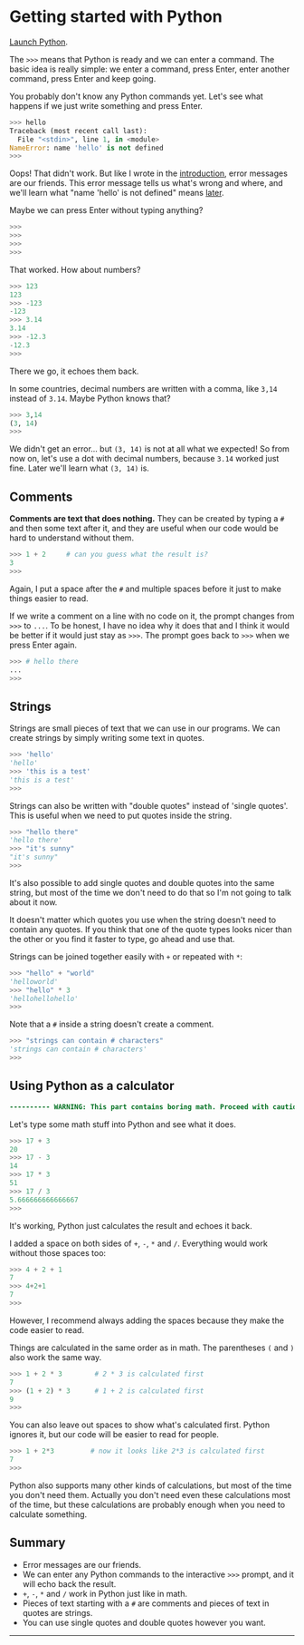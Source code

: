 # Getting started with Python

[Launch Python](Installing-Python.md).

The `>>>` means that Python is ready and we can enter a command. The
basic idea is really simple: we enter a command, press Enter, enter
another command, press Enter and keep going.

You probably don't know any Python commands yet. Let's see what happens
if we just write something and press Enter.

```python
>>> hello
Traceback (most recent call last):
  File "<stdin>", line 1, in <module>
NameError: name 'hello' is not defined
>>>
```

Oops! That didn't work. But like I wrote in the
[introduction](what-is-programming.md), error messages are our friends.
This error message tells us what's wrong and where, and we'll learn what
"name 'hello' is not defined" means [later](variables.md).

Maybe we can press Enter without typing anything?

```python
>>>
>>>
>>>
>>>
```

That worked. How about numbers?

```python
>>> 123
123
>>> -123
-123
>>> 3.14
3.14
>>> -12.3
-12.3
>>>
```

There we go, it echoes them back.

In some countries, decimal numbers are written with a comma, like `3,14`
instead of `3.14`. Maybe Python knows that?

```python
>>> 3,14
(3, 14)
>>>
```

We didn't get an error... but `(3, 14)` is not at all what we expected!
So from now on, let's use a dot with decimal numbers, because `3.14`
worked just fine. Later we'll learn what `(3, 14)` is.

## Comments

**Comments are text that does nothing.** They can be created by typing a
`#` and then some text after it, and they are useful when our code would
be hard to understand without them.

```python
>>> 1 + 2     # can you guess what the result is?
3
>>>
```

Again, I put a space after the `#` and multiple spaces before it just to
make things easier to read.

If we write a comment on a line with no code on it, the prompt changes
from `>>>` to `...`. To be honest, I have no idea why it does that and I
think it would be better if it would just stay as `>>>`. The prompt goes
back to `>>>` when we press Enter again.

```python
>>> # hello there
...
>>>
```

## Strings

Strings are small pieces of text that we can use in our programs. We can
create strings by simply writing some text in quotes.

```python
>>> 'hello'
'hello'
>>> 'this is a test'
'this is a test'
>>>
```

Strings can also be written with "double quotes" instead of 'single
quotes'. This is useful when we need to put quotes inside the string.

```python
>>> "hello there"
'hello there'
>>> "it's sunny"
"it's sunny"
>>>
```

It's also possible to add single quotes and double quotes into the same
string, but most of the time we don't need to do that so I'm not going
to talk about it now.

It doesn't matter which quotes you use when the string doesn't need to
contain any quotes. If you think that one of the quote types looks nicer
than the other or you find it faster to type, go ahead and use that.

Strings can be joined together easily with `+` or repeated with `*`:

```python
>>> "hello" + "world"
'helloworld'
>>> "hello" * 3
'hellohellohello'
>>>
```

Note that a `#` inside a string doesn't create a comment.

```python
>>> "strings can contain # characters"
'strings can contain # characters'
>>>
```

## Using Python as a calculator

```diff
---------- WARNING: This part contains boring math. Proceed with caution. ----------
```

Let's type some math stuff into Python and see what it does.

```python
>>> 17 + 3
20
>>> 17 - 3
14
>>> 17 * 3
51
>>> 17 / 3
5.666666666666667
>>>
```

It's working, Python just calculates the result and echoes it back.

I added a space on both sides of `+`, `-`, `*` and `/`. Everything would
work without those spaces too:

```python
>>> 4 + 2 + 1
7
>>> 4+2+1
7
>>>
```

However, I recommend always adding the spaces because they make the code
easier to read.

Things are calculated in the same order as in math. The parentheses `(`
and `)` also work the same way.

```python
>>> 1 + 2 * 3        # 2 * 3 is calculated first
7
>>> (1 + 2) * 3      # 1 + 2 is calculated first
9
>>>
```

You can also leave out spaces to show what's calculated first. Python
ignores it, but our code will be easier to read for people.

```python
>>> 1 + 2*3         # now it looks like 2*3 is calculated first
7
>>>
```

Python also supports many other kinds of calculations, but most of the
time you don't need them. Actually you don't need even these
calculations most of the time, but these calculations are probably
enough when you need to calculate something.

## Summary

[comment]: # "the first line in this summary is exactly same as in"
[comment]: # "what-is-programming.md, and it's supposed to be like this"

- Error messages are our friends.
- We can enter any Python commands to the interactive `>>>` prompt, and
  it will echo back the result.
- `+`, `-`, `*` and `/` work in Python just like in math.
- Pieces of text starting with a `#` are comments and pieces of text in
  quotes are strings.
- You can use single quotes and double quotes however you want.

---
